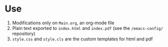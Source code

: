 # Use

1.  Modifications only on `Main.org`, an org-mode file
2.  Plain text exported to `index.html` and `index.pdf` (see the `/emacs-config/` repository)
3.  `style.css` and `style.cls` are the custom templates for html and pdf
